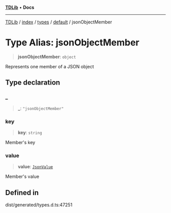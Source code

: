 [**TDLib**](../../../../../../README.md) • **Docs**

***

[TDLib](../../../../../../modules.md) / [index](../../../../../README.md) / [types](../../../README.md) / [default](../README.md) / jsonObjectMember

# Type Alias: jsonObjectMember

> **jsonObjectMember**: `object`

Represents one member of a JSON object

## Type declaration

### \_

> **\_**: `"jsonObjectMember"`

### key

> **key**: `string`

Member's key

### value

> **value**: [`JsonValue`](JsonValue.md)

Member's value

## Defined in

dist/generated/types.d.ts:47251
